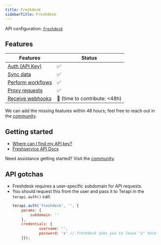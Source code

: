 ```yaml
---
title: Freshdesk  
sidebarTitle: Freshdesk  
---
```


API configuration: [`freshdesk`](https://terapi.dev/providers.yaml)

## Features

| Features | Status |
| - | - |
| [Auth (API Key)](/integrate/guides/authorize-an-api) | ✅ |
| [Sync data](/integrate/guides/sync-data-from-an-api) | ✅ |
| [Perform workflows](/integrate/guides/perform-workflows-with-an-api) | ✅ |
| [Proxy requests](/integrate/guides/proxy-requests-to-an-api) | ✅ |
| [Receive webhooks](/integrate/guides/receive-webhooks-from-an-api) | 🚫 (time to contribute: &lt;48h) |

We can add the missing features within 48 hours; feel free to reach out in the [community](#).

## Getting started

-   [Where can I find my API key?](https://support.freshdesk.com/en/support/solutions/articles/215517-how-to-find-your-api-key)
-   [Freshservice API Docs](https://developers.freshdesk.com/api/#introduction)

Need assistance getting started? Visit the [community](#).

## API gotchas

- Freshdesk requires a user-specific subdomain for API requests.
- You should request this from the user and pass it to Terapi in the `terapi.auth()` call:
  ```js
  terapi.auth('freshdesk', '', {
      params: {
          subdomain: ''
      },
      credentials: {
              username: '',
              password: 'x' // freshdesk asks you to leave "x" here
      }});
```
    
